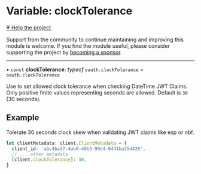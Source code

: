 # Variable: clockTolerance

[💗 Help the project](https://github.com/sponsors/panva)

Support from the community to continue maintaining and improving this module is welcome. If you find the module useful, please consider supporting the project by [becoming a sponsor](https://github.com/sponsors/panva).

***

• `const` **clockTolerance**: *typeof* `oauth.clockTolerance` = `oauth.clockTolerance`

Use to set allowed clock tolerance when checking DateTime JWT Claims. Only
positive finite values representing seconds are allowed. Default is `30` (30
seconds).

## Example

Tolerate 30 seconds clock skew when validating JWT claims like exp or nbf.

```ts
let clientMetadata: client.ClientMetadata = {
  client_id: 'abc4ba37-4ab8-49b5-99d4-9441ba35d428',
  // ... other metadata
  [client.clockTolerance]: 30,
}
```
